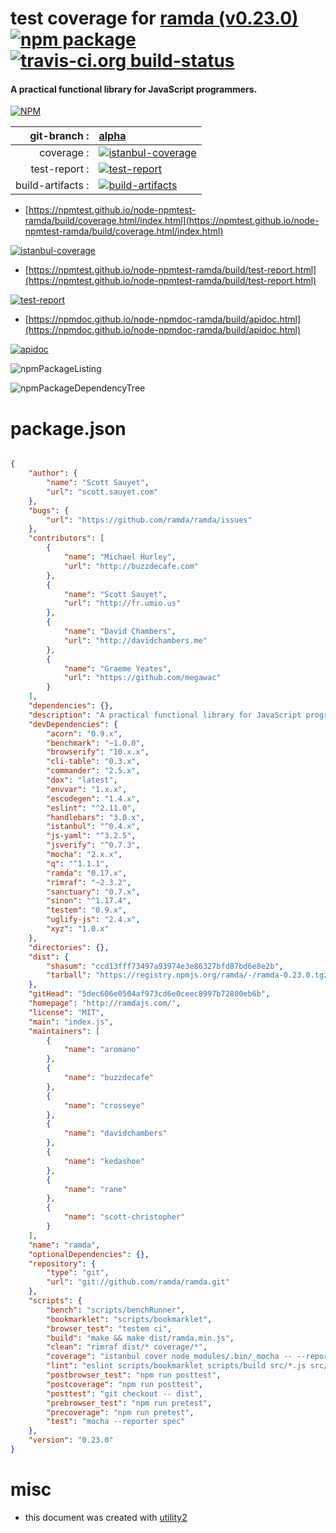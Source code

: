 # test coverage for  [ramda (v0.23.0)](http://ramdajs.com/)  [![npm package](https://img.shields.io/npm/v/npmtest-ramda.svg?style=flat-square)](https://www.npmjs.org/package/npmtest-ramda) [![travis-ci.org build-status](https://api.travis-ci.org/npmtest/node-npmtest-ramda.svg)](https://travis-ci.org/npmtest/node-npmtest-ramda)
#### A practical functional library for JavaScript programmers.

[![NPM](https://nodei.co/npm/ramda.png?downloads=true&downloadRank=true&stars=true)](https://www.npmjs.com/package/ramda)

| git-branch : | [alpha](https://github.com/npmtest/node-npmtest-ramda/tree/alpha)|
|--:|:--|
| coverage : | [![istanbul-coverage](https://npmtest.github.io/node-npmtest-ramda/build/coverage.badge.svg)](https://npmtest.github.io/node-npmtest-ramda/build/coverage.html/index.html)|
| test-report : | [![test-report](https://npmtest.github.io/node-npmtest-ramda/build/test-report.badge.svg)](https://npmtest.github.io/node-npmtest-ramda/build/test-report.html)|
| build-artifacts : | [![build-artifacts](https://npmtest.github.io/node-npmtest-ramda/glyphicons_144_folder_open.png)](https://github.com/npmtest/node-npmtest-ramda/tree/gh-pages/build)|

- [https://npmtest.github.io/node-npmtest-ramda/build/coverage.html/index.html](https://npmtest.github.io/node-npmtest-ramda/build/coverage.html/index.html)

[![istanbul-coverage](https://npmtest.github.io/node-npmtest-ramda/build/screenCapture.buildCi.browser.%252Ftmp%252Fbuild%252Fcoverage.lib.html.png)](https://npmtest.github.io/node-npmtest-ramda/build/coverage.html/index.html)

- [https://npmtest.github.io/node-npmtest-ramda/build/test-report.html](https://npmtest.github.io/node-npmtest-ramda/build/test-report.html)

[![test-report](https://npmtest.github.io/node-npmtest-ramda/build/screenCapture.buildCi.browser.%252Ftmp%252Fbuild%252Ftest-report.html.png)](https://npmtest.github.io/node-npmtest-ramda/build/test-report.html)

- [https://npmdoc.github.io/node-npmdoc-ramda/build/apidoc.html](https://npmdoc.github.io/node-npmdoc-ramda/build/apidoc.html)

[![apidoc](https://npmdoc.github.io/node-npmdoc-ramda/build/screenCapture.buildCi.browser.%252Ftmp%252Fbuild%252Fapidoc.html.png)](https://npmdoc.github.io/node-npmdoc-ramda/build/apidoc.html)

![npmPackageListing](https://npmtest.github.io/node-npmtest-ramda/build/screenCapture.npmPackageListing.svg)

![npmPackageDependencyTree](https://npmtest.github.io/node-npmtest-ramda/build/screenCapture.npmPackageDependencyTree.svg)



# package.json

```json

{
    "author": {
        "name": "Scott Sauyet",
        "url": "scott.sauyet.com"
    },
    "bugs": {
        "url": "https://github.com/ramda/ramda/issues"
    },
    "contributors": [
        {
            "name": "Michael Hurley",
            "url": "http://buzzdecafe.com"
        },
        {
            "name": "Scott Sauyet",
            "url": "http://fr.umio.us"
        },
        {
            "name": "David Chambers",
            "url": "http://davidchambers.me"
        },
        {
            "name": "Graeme Yeates",
            "url": "https://github.com/megawac"
        }
    ],
    "dependencies": {},
    "description": "A practical functional library for JavaScript programmers.",
    "devDependencies": {
        "acorn": "0.9.x",
        "benchmark": "~1.0.0",
        "browserify": "10.x.x",
        "cli-table": "0.3.x",
        "commander": "2.5.x",
        "dox": "latest",
        "envvar": "1.x.x",
        "escodegen": "1.4.x",
        "eslint": "^2.11.0",
        "handlebars": "3.0.x",
        "istanbul": "^0.4.x",
        "js-yaml": "^3.2.5",
        "jsverify": "^0.7.3",
        "mocha": "2.x.x",
        "q": "^1.1.1",
        "ramda": "0.17.x",
        "rimraf": "~2.3.2",
        "sanctuary": "0.7.x",
        "sinon": "^1.17.4",
        "testem": "0.9.x",
        "uglify-js": "2.4.x",
        "xyz": "1.0.x"
    },
    "directories": {},
    "dist": {
        "shasum": "ccd13fff73497a93974e3e86327bfd87bd6e8e2b",
        "tarball": "https://registry.npmjs.org/ramda/-/ramda-0.23.0.tgz"
    },
    "gitHead": "5dec606e0504af973cd6e0ceec8997b72800eb6b",
    "homepage": "http://ramdajs.com/",
    "license": "MIT",
    "main": "index.js",
    "maintainers": [
        {
            "name": "aromano"
        },
        {
            "name": "buzzdecafe"
        },
        {
            "name": "crosseye"
        },
        {
            "name": "davidchambers"
        },
        {
            "name": "kedashoe"
        },
        {
            "name": "rane"
        },
        {
            "name": "scott-christopher"
        }
    ],
    "name": "ramda",
    "optionalDependencies": {},
    "repository": {
        "type": "git",
        "url": "git://github.com/ramda/ramda.git"
    },
    "scripts": {
        "bench": "scripts/benchRunner",
        "bookmarklet": "scripts/bookmarklet",
        "browser_test": "testem ci",
        "build": "make && make dist/ramda.min.js",
        "clean": "rimraf dist/* coverage/*",
        "coverage": "istanbul cover node_modules/.bin/_mocha -- --reporter spec",
        "lint": "eslint scripts/bookmarklet scripts/build src/*.js src/internal/*.js test/*.js test/**/*.js lib/sauce/*.js lib/bench/*.js",
        "postbrowser_test": "npm run posttest",
        "postcoverage": "npm run posttest",
        "posttest": "git checkout -- dist",
        "prebrowser_test": "npm run pretest",
        "precoverage": "npm run pretest",
        "test": "mocha --reporter spec"
    },
    "version": "0.23.0"
}
```



# misc
- this document was created with [utility2](https://github.com/kaizhu256/node-utility2)
